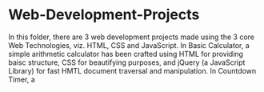# Web-Development-Projects
In this folder, there are 3 web development projects made using the 3 core Web Technologies, viz. HTML, CSS and JavaScript.
In Basic Calculator, a simple arithmetic calculator has been crafted using HTML for providing baisc structure, CSS for beautifying purposes, and jQuery (a JavaScript Library) for fast HMTL document traversal and manipulation.
In Countdown Timer, a 

